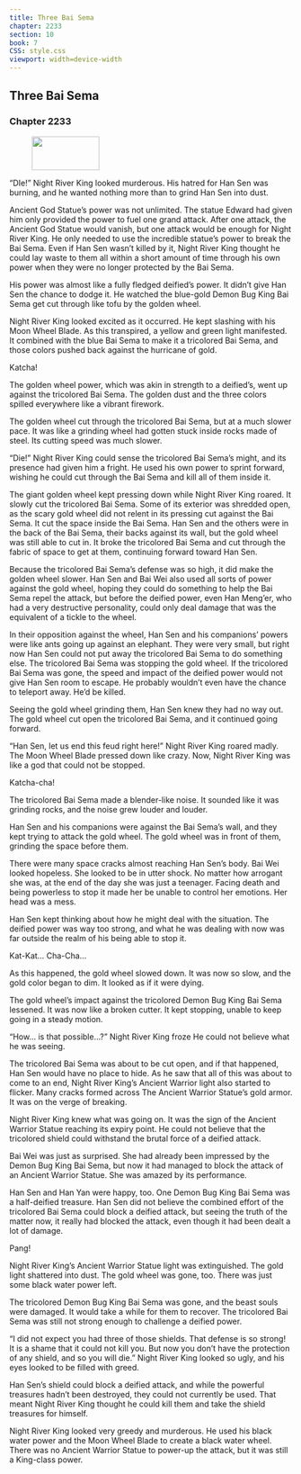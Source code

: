 ```yaml
---
title: Three Bai Sema
chapter: 2233
section: 10
book: 7
CSS: style.css
viewport: width=device-width
---
```


## Three Bai Sema

### Chapter 2233

<figure>
	<img src="../Images/gem.gif" alt="" id="gem" width="120" height="60" />
</figure>

“DIe!” Night River King looked murderous. His hatred for Han Sen was burning, and he wanted nothing more than to grind Han Sen into dust.

Ancient God Statue’s power was not unlimited. The statue Edward had given him only provided the power to fuel one grand attack. After one attack, the Ancient God Statue would vanish, but one attack would be enough for Night River King. He only needed to use the incredible statue’s power to break the Bai Sema. Even if Han Sen wasn’t killed by it, Night River King thought he could lay waste to them all within a short amount of time through his own power when they were no longer protected by the Bai Sema.

His power was almost like a fully fledged deified’s power. It didn’t give Han Sen the chance to dodge it. He watched the blue-gold Demon Bug King Bai Sema get cut through like tofu by the golden wheel.

Night River King looked excited as it occurred. He kept slashing with his Moon Wheel Blade. As this transpired, a yellow and green light manifested. It combined with the blue Bai Sema to make it a tricolored Bai Sema, and those colors pushed back against the hurricane of gold.

Katcha!

The golden wheel power, which was akin in strength to a deified’s, went up against the tricolored Bai Sema. The golden dust and the three colors spilled everywhere like a vibrant firework.

The golden wheel cut through the tricolored Bai Sema, but at a much slower pace. It was like a grinding wheel had gotten stuck inside rocks made of steel. Its cutting speed was much slower.

“Die!” Night River King could sense the tricolored Bai Sema’s might, and its presence had given him a fright. He used his own power to sprint forward, wishing he could cut through the Bai Sema and kill all of them inside it.

The giant golden wheel kept pressing down while Night River King roared. It slowly cut the tricolored Bai Sema. Some of its exterior was shredded open, as the scary gold wheel did not relent in its pressing cut against the Bai Sema. It cut the space inside the Bai Sema. Han Sen and the others were in the back of the Bai Sema, their backs against its wall, but the gold wheel was still able to cut in. It broke the tricolored Bai Sema and cut through the fabric of space to get at them, continuing forward toward Han Sen.

Because the tricolored Bai Sema’s defense was so high, it did make the golden wheel slower. Han Sen and Bai Wei also used all sorts of power against the gold wheel, hoping they could do something to help the Bai Sema repel the attack, but before the deified power, even Han Meng’er, who had a very destructive personality, could only deal damage that was the equivalent of a tickle to the wheel.

In their opposition against the wheel, Han Sen and his companions’ powers were like ants going up against an elephant. They were very small, but right now Han Sen could not put away the tricolored Bai Sema to do something else. The tricolored Bai Sema was stopping the gold wheel. If the tricolored Bai Sema was gone, the speed and impact of the deified power would not give Han Sen room to escape. He probably wouldn’t even have the chance to teleport away. He’d be killed.

Seeing the gold wheel grinding them, Han Sen knew they had no way out. The gold wheel cut open the tricolored Bai Sema, and it continued going forward.

“Han Sen, let us end this feud right here!” Night River King roared madly. The Moon Wheel Blade pressed down like crazy. Now, Night River King was like a god that could not be stopped.

Katcha-cha!

The tricolored Bai Sema made a blender-like noise. It sounded like it was grinding rocks, and the noise grew louder and louder.

Han Sen and his companions were against the Bai Sema’s wall, and they kept trying to attack the gold wheel. The gold wheel was in front of them, grinding the space before them.

There were many space cracks almost reaching Han Sen’s body. Bai Wei looked hopeless. She looked to be in utter shock. No matter how arrogant she was, at the end of the day she was just a teenager. Facing death and being powerless to stop it made her be unable to control her emotions. Her head was a mess.

Han Sen kept thinking about how he might deal with the situation. The deified power was way too strong, and what he was dealing with now was far outside the realm of his being able to stop it.

Kat-Kat… Cha-Cha…

As this happened, the gold wheel slowed down. It was now so slow, and the gold color began to dim. It looked as if it were dying.

The gold wheel’s impact against the tricolored Demon Bug King Bai Sema lessened. It was now like a broken cutter. It kept stopping, unable to keep going in a steady motion.

“How… is that possible…?” Night River King froze He could not believe what he was seeing.

The tricolored Bai Sema was about to be cut open, and if that happened, Han Sen would have no place to hide. As he saw that all of this was about to come to an end, Night River King’s Ancient Warrior light also started to flicker. Many cracks formed across The Ancient Warrior Statue’s gold armor. It was on the verge of breaking.

Night River King knew what was going on. It was the sign of the Ancient Warrior Statue reaching its expiry point. He could not believe that the tricolored shield could withstand the brutal force of a deified attack.

Bai Wei was just as surprised. She had already been impressed by the Demon Bug King Bai Sema, but now it had managed to block the attack of an Ancient Warrior Statue. She was amazed by its performance.

Han Sen and Han Yan were happy, too. One Demon Bug King Bai Sema was a half-deified treasure. Han Sen did not believe the combined effort of the tricolored Bai Sema could block a deified attack, but seeing the truth of the matter now, it really had blocked the attack, even though it had been dealt a lot of damage.

Pang!

Night River King’s Ancient Warrior Statue light was extinguished. The gold light shattered into dust. The gold wheel was gone, too. There was just some black water power left.

The tricolored Demon Bug King Bai Sema was gone, and the beast souls were damaged. It would take a while for them to recover. The tricolored Bai Sema was still not strong enough to challenge a deified power.

“I did not expect you had three of those shields. That defense is so strong! It is a shame that it could not kill you. But now you don’t have the protection of any shield, and so you will die.” Night River King looked so ugly, and his eyes looked to be filled with greed.

Han Sen’s shield could block a deified attack, and while the powerful treasures hadn’t been destroyed, they could not currently be used. That meant Night River King thought he could kill them and take the shield treasures for himself.

Night River King looked very greedy and murderous. He used his black water power and the Moon Wheel Blade to create a black water wheel. There was no Ancient Warrior Statue to power-up the attack, but it was still a King-class power.